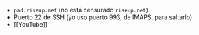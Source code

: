 -   `pad.riseup.net` (no está censurado `riseup.net`)
-   Puerto 22 de SSH (yo uso puerto 993, de IMAPS, para saltarlo)
-   [[YouTube]]
